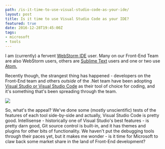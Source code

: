 ```yaml
---
path: /is-it-time-to-use-visual-studio-code-as-your-ide/
layout: post
title: Is it time to use Visual Studio Code as your IDE?
featured: true
date: 2016-12-28T19:45:00Z
tags:
- microsoft
- tools
---
```


I am (currently) a fervent [WebStorm IDE](https://www.jetbrains.com/webstorm/) user. Many on our Front-End Team are also WebStorm users, others are [Sublime Text](https://www.sublimetext.com/) users and one or two use [Atom.](https://atom.io/) 

Recently though, the strangest thing has happened - developers  on the Front-End team and others _outside_ of the .Net team have been adopting [Visual Studio or Visual Studio Code](https://code.visualstudio.com/) as their tool of choice for coding, and it's something that's been spreading through the team.

![](/content/images/2016/12/home-screenshot-mac-2x.png)

So, what's the appeal? We've done some (mostly unscientific) tests of the features of each tool side-by-side and actually, Visual Studio Code is pretty good. Intellisense - historically one of Visual Studio's best features - is pretty darn good, Git source control is built-in, and it has themes and plugins for other bits of functionality.  We haven't put the debugging tools through their paces yet, but it makes me wonder - is it time for Microsoft to claw back some market share in the land of Front-End development?